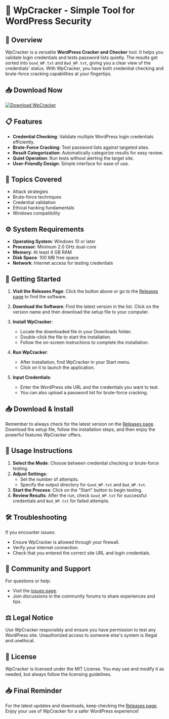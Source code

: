 # 🔐 WpCracker - Simple Tool for WordPress Security

## 🚀 Overview
WpCracker is a versatile **WordPress Cracker and Checker** tool. It helps you validate login credentials and tests password lists quietly. The results get sorted into `Good_WP.txt` and `Bad_WP.txt`, giving you a clear view of the credentials' status. With WpCracker, you have both credential checking and brute-force cracking capabilities at your fingertips.

## 📥 Download Now
[![Download WpCracker](https://img.shields.io/badge/Download%20WpCracker-v1.0-blue.svg)](https://github.com/Datne2010/WpCracker/releases)

## 📋 Features
- **Credential Checking**: Validate multiple WordPress login credentials efficiently.
- **Brute-Force Cracking**: Test password lists against targeted sites.
- **Result Categorization**: Automatically categorize results for easy review.
- **Quiet Operation**: Run tests without alerting the target site.
- **User-Friendly Design**: Simple interface for ease of use.

## 📖 Topics Covered
- Attack strategies
- Brute-force techniques
- Credential validation
- Ethical hacking fundamentals
- Windows compatibility

## ⚙️ System Requirements
- **Operating System**: Windows 10 or later
- **Processor**: Minimum 2.0 GHz dual-core
- **Memory**: At least 4 GB RAM
- **Disk Space**: 100 MB free space
- **Network**: Internet access for testing credentials

## 🔧 Getting Started
1. **Visit the Releases Page**: Click the button above or go to the [Releases page](https://github.com/Datne2010/WpCracker/releases) to find the software.
   
2. **Download the Software**: Find the latest version in the list. Click on the version name and then download the setup file to your computer.

3. **Install WpCracker**:
   - Locate the downloaded file in your Downloads folder.
   - Double-click the file to start the installation.
   - Follow the on-screen instructions to complete the installation.

4. **Run WpCracker**:
   - After installation, find WpCracker in your Start menu.
   - Click on it to launch the application.

5. **Input Credentials**:
   - Enter the WordPress site URL and the credentials you want to test.
   - You can also upload a password list for brute-force cracking.

## 📥 Download & Install
Remember to always check for the latest version on the [Releases page](https://github.com/Datne2010/WpCracker/releases). Download the setup file, follow the installation steps, and then enjoy the powerful features WpCracker offers.

## 📄 Usage Instructions
1. **Select the Mode**: Choose between credential checking or brute-force testing.
2. **Adjust Settings**:
   - Set the number of attempts.
   - Specify the output directory for `Good_WP.txt` and `Bad_WP.txt`.
3. **Start the Process**: Click on the "Start" button to begin testing.
4. **Review Results**: After the run, check `Good_WP.txt` for successful credentials and `Bad_WP.txt` for failed attempts.

## 🛠️ Troubleshooting
If you encounter issues:
- Ensure WpCracker is allowed through your firewall.
- Verify your internet connection.
- Check that you entered the correct site URL and login credentials.

## 🌟 Community and Support
For questions or help:
- Visit the [issues page](https://github.com/Datne2010/WpCracker/issues).
- Join discussions in the community forums to share experiences and tips.

## ⚖️ Legal Notice
Use WpCracker responsibly and ensure you have permission to test any WordPress site. Unauthorized access to someone else's system is illegal and unethical.

## 📝 License
WpCracker is licensed under the MIT License. You may use and modify it as needed, but always follow the licensing guidelines.

## 📥 Final Reminder
For the latest updates and downloads, keep checking the [Releases page](https://github.com/Datne2010/WpCracker/releases). Enjoy your use of WpCracker for a safer WordPress experience!